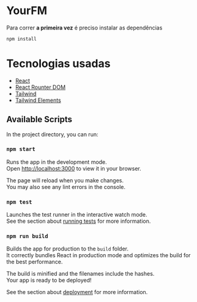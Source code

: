 # YourFM

Para correr **a primeira vez** é preciso instalar as dependências

```bash
npm install
```
# Tecnologias usadas
- [React](https://reactjs.org/docs/)
- [React Rounter DOM](https://reactrouter.com/docs/en/v6)
- [Tailwind](https://tailwindcss.com/docs)
- [Tailwind Elements](https://tailwind-elements.com/)


## Available Scripts

In the project directory, you can run:

### `npm start`

Runs the app in the development mode.\
Open [http://localhost:3000](http://localhost:3000) to view it in your browser.

The page will reload when you make changes.\
You may also see any lint errors in the console.

### `npm test`

Launches the test runner in the interactive watch mode.\
See the section about [running tests](https://facebook.github.io/create-react-app/docs/running-tests) for more information.

### `npm run build`

Builds the app for production to the `build` folder.\
It correctly bundles React in production mode and optimizes the build for the best performance.

The build is minified and the filenames include the hashes.\
Your app is ready to be deployed!

See the section about [deployment](https://facebook.github.io/create-react-app/docs/deployment) for more information.
